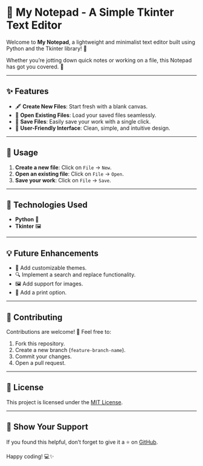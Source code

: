 # 📝 My Notepad - A Simple Tkinter Text Editor

Welcome to **My Notepad**, a lightweight and minimalist text editor built using Python and the Tkinter library! 🚀  

Whether you’re jotting down quick notes or working on a file, this Notepad has got you covered. 🎉  

---

## ✨ Features  
- 🖋 **Create New Files**: Start fresh with a blank canvas.  
- 📂 **Open Existing Files**: Load your saved files seamlessly.  
- 💾 **Save Files**: Easily save your work with a single click.  
- 🎨 **User-Friendly Interface**: Clean, simple, and intuitive design.  

---

## 🚀 Usage  

1. **Create a new file**: Click on `File` → `New`.  
2. **Open an existing file**: Click on `File` → `Open`.  
3. **Save your work**: Click on `File` → `Save`.  

---

## 🧰 Technologies Used  

- **Python** 🐍  
- **Tkinter** 🖼️  

---

## 💡 Future Enhancements  

- 🌈 Add customizable themes.  
- 🔍 Implement a search and replace functionality.  
- 🖼️ Add support for images.  
- 📜 Add a print option.  

---

## 🙌 Contributing  

Contributions are welcome! 🎉 Feel free to:  

1. Fork this repository.  
2. Create a new branch (`feature-branch-name`).  
3. Commit your changes.  
4. Open a pull request.  

---

## 📄 License  

This project is licensed under the [MIT License](LICENSE).  

---

## 🌟 Show Your Support  

If you found this helpful, don’t forget to give it a ⭐ on [GitHub](https://github.com/hardik121121/my-notepad).  

Happy coding! 💻✨  
